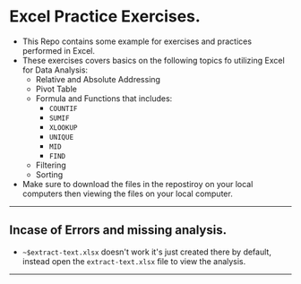 # Excel Practice Exercises.
* This Repo contains some example for exercises and practices performed in Excel. 
* These exercises covers basics on the following topics fo utilizing Excel for Data Analysis:
    * Relative and Absolute Addressing
    * Pivot Table
    * Formula and Functions that includes:
        * `COUNTIF`
        * `SUMIF`
        * `XLOOKUP`
        * `UNIQUE` 
        * `MID`
        * `FIND`
    * Filtering 
    * Sorting
* Make sure to download the files in the repostiroy on your local computers then viewing the files on your local computer. 
***
## Incase of Errors and missing analysis. 
* `~$extract-text.xlsx` doesn't work it's just created there by default, instead open the `extract-text.xlsx` file to view the analysis.
***